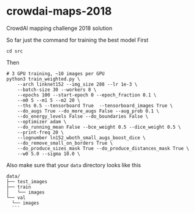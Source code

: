 # crowdai-maps-2018
CrowdAI mapping challenge 2018 solution

So far just the command for training the best model
First
```
cd src
```
Then
```
# 3 GPU training, ~10 images per GPU
python3 train_weighted.py \
	--arch linknet152 --img_size 288 --lr 1e-3 \
	--batch-size 30 --workers 8 \
	--epochs 100 --start-epoch 0 --epoch_fraction 0.1 \
	--m0 5 --m1 5 --m2 20 \
	--ths 0.5 --tensorboard True  --tensorboard_images True \
	--do_augs True --do_more_augs False --aug_prob 0.1 \
	--do_energy_levels False --do_boundaries False \
	--optimizer adam \
	--do_running_mean False --bce_weight 0.5 --dice_weight 0.5 \
	--print-freq 20 \
	--lognumber ln152_wboth_small_augs_boost_dice \
	--do_remove_small_on_borders True \
	--do_produce_sizes_mask True --do_produce_distances_mask True \
	--w0 5.0 --sigma 10.0 \
  ```
  
  Also make sure that your `data` directory looks like this
  ```
  data/
├── test_images
├── train
│   └── images
└── val
    └── images
    ```
